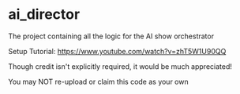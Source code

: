 # ai_director
The project containing all the logic for the AI show orchestrator

Setup Tutorial:
https://www.youtube.com/watch?v=zhT5W1U90QQ

Though credit isn't explicitly required, it would be much appreciated!

You may NOT re-upload or claim this code as your own
